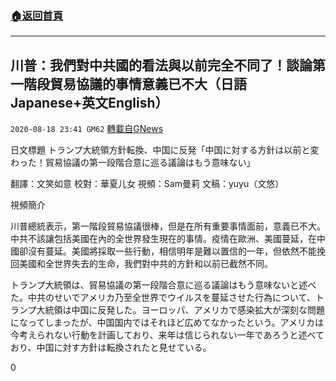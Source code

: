 ###  [:house:返回首頁](https://github.com/ourhimalayas/txt)
---

## 川普：我們對中共國的看法與以前完全不同了！談論第一階段貿易協議的事情意義已不大（日語Japanese+英文English）
`2020-08-18 23:41 GM62` [轉載自GNews](https://gnews.org/zh-hant/302115/)

日文標題 トランプ大統領方針転換、中国に反発「中国に対する方針は以前と変わった！貿易協議の第一段階合意に巡る議論はもう意味ない」

翻譯：文笑如意 校對：華夏儿女 視頻：Sam曼莉 文稿：yuyu（文悠）

視頻簡介

川普總統表示，第一階段貿易協議很棒，但是在所有重要事情面前，意義已不大。中共不該讓包括美國在內的全世界發生現在的事情。疫情在歐洲、美國蔓延，在中國卻沒有蔓延。美國將採取一些行動，相信明年是難以置信的一年，但依然不能挽回美國和全世界失去的生命，我們對中共的方針和以前已截然不同。

トランプ大統領は、貿易協議の第一段階合意に巡る議論はもう意味ないと述べた。中共のせいでアメリカ乃至全世界でウイルスを蔓延させた行為について、トランプ大統領は中国に反発した。ヨーロッパ、アメリカで感染拡大が深刻な問題になってしまったが、中国国内ではそれほど広めてなかったという。アメリカは今考えられない行動を計画しており、来年は信じられない一年であろうと述べており、中国に対す方針は転換されたと見せている。

0

